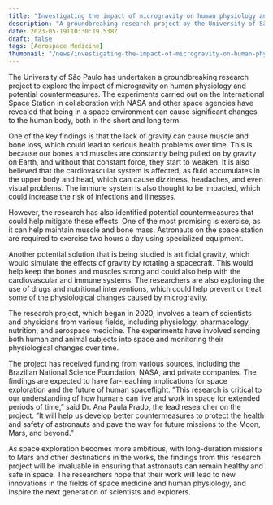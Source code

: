 ```yaml
---
title: "Investigating the impact of microgravity on human physiology and potential countermeasures"
description: "A groundbreaking research project by the University of São Paulo investigates the impact of microgravity on human physiology and potential countermeasures, finding potential solutions with exercise, artificial gravity, drugs and nutritional interventions. The findings pave the way for future missions to the Moon, Mars and beyond."
date: 2023-05-19T10:30:19.538Z
draft: false
tags: [Aerospace Medicine]
thumbnail: "/news/investigating-the-impact-of-microgravity-on-human-physiology-and-potential-countermeasures/thumb.png"
---
```


The University of São Paulo has undertaken a groundbreaking research project to explore the impact of microgravity on human physiology and potential countermeasures. The experiments carried out on the International Space Station in collaboration with NASA and other space agencies have revealed that being in a space environment can cause significant changes to the human body, both in the short and long term. 

One of the key findings is that the lack of gravity can cause muscle and bone loss, which could lead to serious health problems over time. This is because our bones and muscles are constantly being pulled on by gravity on Earth, and without that constant force, they start to weaken. It is also believed that the cardiovascular system is affected, as fluid accumulates in the upper body and head, which can cause dizziness, headaches, and even visual problems. The immune system is also thought to be impacted, which could increase the risk of infections and illnesses.

However, the research has also identified potential countermeasures that could help mitigate these effects. One of the most promising is exercise, as it can help maintain muscle and bone mass. Astronauts on the space station are required to exercise two hours a day using specialized equipment.

Another potential solution that is being studied is artificial gravity, which would simulate the effects of gravity by rotating a spacecraft. This would help keep the bones and muscles strong and could also help with the cardiovascular and immune systems. The researchers are also exploring the use of drugs and nutritional interventions, which could help prevent or treat some of the physiological changes caused by microgravity.

The research project, which began in 2020, involves a team of scientists and physicians from various fields, including physiology, pharmacology, nutrition, and aerospace medicine. The experiments have involved sending both human and animal subjects into space and monitoring their physiological changes over time.

The project has received funding from various sources, including the Brazilian National Science Foundation, NASA, and private companies. The findings are expected to have far-reaching implications for space exploration and the future of human spaceflight. ”This research is critical to our understanding of how humans can live and work in space for extended periods of time,” said Dr. Ana Paula Prado, the lead researcher on the project. ”It will help us develop better countermeasures to protect the health and safety of astronauts and pave the way for future missions to the Moon, Mars, and beyond.”

As space exploration becomes more ambitious, with long-duration missions to Mars and other destinations in the works, the findings from this research project will be invaluable in ensuring that astronauts can remain healthy and safe in space. The researchers hope that their work will lead to new innovations in the fields of space medicine and human physiology, and inspire the next generation of scientists and explorers.

